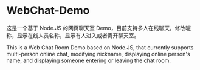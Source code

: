 # WebChat-Demo
这是一个基于 Node.JS 的网页聊天室 Demo，目前支持多人在线聊天，修改昵称，显示在线人员名称，显示有人进入或者离开聊天室。

This is a Web Chat Room Demo based on Node.JS, that currently supports multi-person online chat, modifying nickname, displaying online person's name, and displaying someone entering or leaving the chat room.
